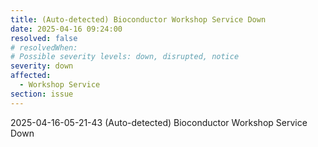 ```yaml
---
title: (Auto-detected) Bioconductor Workshop Service Down
date: 2025-04-16 09:24:00
resolved: false
# resolvedWhen: 
# Possible severity levels: down, disrupted, notice
severity: down
affected:
  - Workshop Service
section: issue
---
```


2025-04-16-05-21-43 (Auto-detected) Bioconductor Workshop Service Down


